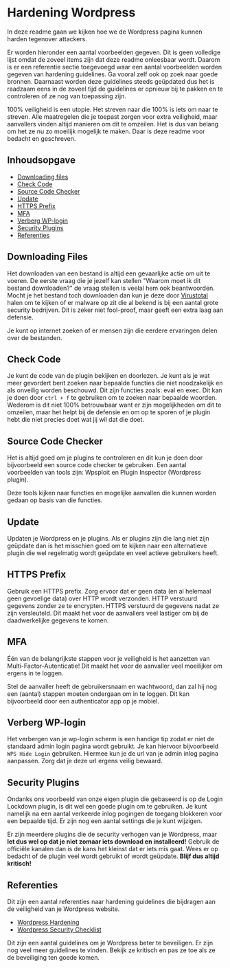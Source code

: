 # Hardening Wordpress #

In deze readme gaan we kijken hoe we de Wordpress pagina kunnen harden tegenover attackers.

Er worden hieronder een aantal voorbeelden gegeven. Dit is geen volledige lijst omdat de zoveel items zijn dat deze readme onleesbaar wordt.
Daarom is er een referentie sectie toegevoegd waar een aantal voorbeelden worden gegeven van hardening guidelines. Ga vooral zelf ook op zoek naar goede bronnen. Daarnaast worden deze guidelines steeds geüpdated dus het is raadzaam eens in de zoveel tijd de guidelines er opnieuw bij te pakken en te controleren of ze nog van toepassing zijn.

100% veiligheid is een utopie. Het streven naar die 100% is iets om naar te streven. Alle maatregelen die je toepast zorgen voor extra veiligheid, maar aanvallers vinden altijd manieren om dit te omzeilen.
Het is dus van belang om het ze nu zo moeilijk mogelijk te maken. Daar is deze readme voor bedacht en geschreven.

## Inhoudsopgave ##

- [Downloading files](#downloading-files)
- [Check Code](#check-code)
- [Source Code Checker](#source-code-checker)
- [Update](#update)
- [HTTPS Prefix](#https-prefix)
- [MFA](#mfa)
- [Verberg WP-login](#verberg-wp-login)
- [Security Plugins](#security-plugins)
- [Referenties](#referenties)

## Downloading Files <a name="downloading-files"></a>

Het downloaden van een bestand is altijd een gevaarlijke actie om uit te voeren. De eerste vraag die je jezelf kan stellen "Waarom moet ik dit bestand downloaden?" de vraag stellen is veelal hem ook beantwoorden. Mocht je het bestand toch downloaden dan kun je deze door <a href="https://www.virustotal.com">Virustotal</a> halen om te kijken of er malware op zit die al bekend is bij een aantal grote security bedrijven. Dit is zeker niet fool-proof, maar geeft een extra laag aan defensie.

Je kunt op internet zoeken of er mensen zijn die eerdere ervaringen delen over de bestanden. 

## Check Code <a name="check-code"></a>

Je kunt de code van de plugin bekijken en doorlezen. Je kunt als je wat meer gevordert bent zoeken naar bepaalde functies die niet noodzakelijk en als onveilig worden beschouwd. Dit zijn functies zoals: eval en exec. Dit kan je doen door `ctrl + f` te gebruiken om te zoeken naar bepaalde woorden. Wederom is dit niet 100% betrouwbaar want er zijn mogelijkheden om dit te omzeilen, maar het helpt bij de defensie en om op te sporen of je plugin hebt die niet precies doet wat jij wil dat die doet.

## Source Code Checker <a name="source-code-checker"></a>

Het is altijd goed om je plugins te controleren en dit kun je doen door bijvoorbeeld een source code checker te gebruiken. Een aantal voorbeelden van tools zijn: Wpsploit en Plugin Inspector (Wordpress plugin).

Deze tools kijken naar functies en mogelijke aanvallen die kunnen worden gedaan op basis van die functies.

## Update <a name="update"></a>

Updaten je Wordpress en je plugins. Als er plugins zijn die lang niet zijn geüpdate dan is het misschien goed om te kijken naar een alternatieve plugin die wel regelmatig wordt geüpdate en veel actieve gebruikers heeft.

## HTTPS Prefix <a name="https-prefix"></a>

Gebruik een HTTPS prefix. Zorg ervoor dat er geen data (en al helemaal geen gevoelige data) over HTTP wordt verzonden. HTTP verstuurd gegevens zonder ze te encrypten. HTTPS verstuurd de gegevens nadat ze zijn versleuteld. Dit maakt het voor de aanvallers veel lastiger om bij de daadwerkelijke gegevens te komen.

## MFA <a name="mfa"></a>

Één van de belangrijkste stappen voor je veiligheid is het aanzetten van Multi-Factor-Autenticatie! Dit maakt het voor de aanvaller veel moeilijker om ergens in te loggen.

Stel de aanvaller heeft de gebruikersnaam en wachtwoord, dan zal hij nog een (aantal) stappen moeten ondergaan om in te loggen. Dit kan bijvoorbeeld door een authenticator app op je mobiel.

## Verberg WP-login <a name="verberg-wp-login"></a>

Het verbergen van je wp-login scherm is een handige tip zodat er niet de standaard admin login pagina wordt gebruikt. Je kan hiervoor bijvoorbeeld `WPS Hide Login` gebruiken. Hiermee kun je de url van je admin inlog pagina aanpassen. Zorg dat je deze url ergens veilig bewaard.

## Security Plugins <a name="security-plugins"></a>

Ondanks ons voorbeeld van onze eigen plugin die gebaseerd is op de Login Lockdown plugin, is dit wel een goede plugin om te gebruiken. Je kunt namelijk na een aantal verkeerde inlog pogingen de toegang blokkeren voor een bepaalde tijd. Er zijn nog een aantal settings die je kunt wijzigen.

Er zijn meerdere plugins die de security verhogen van je Wordpress, maar **let dus wel op dat je niet zomaar iets download en installeerd!** Gebruik de officiële kanalen dan is de kans het kleinst dat er iets mis gaat. Wees er op bedacht of de plugin veel wordt gebruikt of wordt geüpdate. **Blijf dus altijd kritisch!**

## Referenties <a name="referenties"></a>

Dit zijn een aantal referenties naar hardening guidelines die bijdragen aan de veiligheid van je Wordpress website.

- <a href="https://wordpress.org/support/article/hardening-wordpress/">Wordpress Hardening</a>
- <a href="https://secure.wphackedhelp.com/blog/wordpress-security-checklist-guide/">Wordpress Security Checklist</a>

Dit zijn een aantal guidelines om je Wordpress beter te beveiligen. Er zijn nog veel meer guidelines te vinden. Bekijk ze kritisch en pas ze toe als ze de beveiliging ten goede komen.